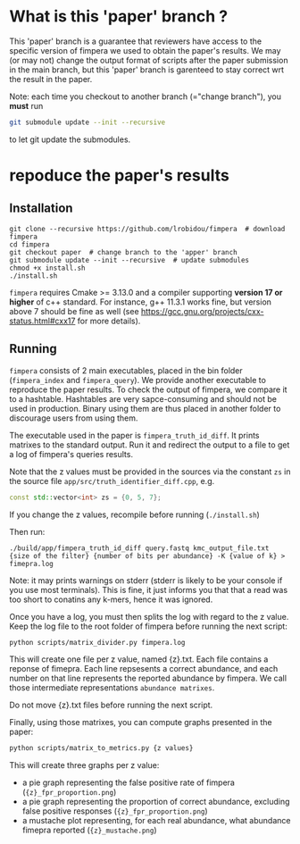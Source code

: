 # What is this 'paper' branch ?
This 'paper' branch is a guarantee that reviewers have access to the specific version of fimpera we used to obtain the paper's results. We may (or may not) change the output format of scripts after the paper submission in the main branch, but this 'paper' branch is garenteed to stay correct wrt the result in the paper.

Note: each time you checkout to another branch (="change branch"), you **must** run
```bash
git submodule update --init --recursive
```
to let git update the submodules.

# repoduce the paper's results
## Installation
```
git clone --recursive https://github.com/lrobidou/fimpera  # download fimpera
cd fimpera
git checkout paper  # change branch to the 'apper' branch
git submodule update --init --recursive  # update submodules
chmod +x install.sh
./install.sh
```
`fimpera` requires Cmake >= 3.13.0 and a compiler supporting **version 17 or higher** of c++ standard. For instance, g++ 11.3.1 works fine, but version above 7 should be fine as well (see https://gcc.gnu.org/projects/cxx-status.html#cxx17 for more details).

## Running
`fimpera` consists of 2 main executables, placed in the bin folder (`fimpera_index` and `fimpera_query`). We provide another executable to reproduce the paper results. To check the output of fimpera, we compare it to a hashtable. Hashtables are very sapce-consuming and should not be used in production. Binary using them are thus placed in another folder to discourage users from using them.

The executable used in the paper is `fimpera_truth_id_diff`. It prints matrixes to the standard output. Run it and redirect the output to a file to get a log of fimpera's queries results.

Note that the z values must be provided in the sources via the constant `zs` in the source file `app/src/truth_identifier_diff.cpp`, e.g. 
```c++
const std::vector<int> zs = {0, 5, 7};
```
If you change the z values, recompile before running (`./install.sh`)

Then run:
```
./build/app/fimpera_truth_id_diff query.fastq kmc_output_file.txt {size of the filter} {number of bits per abundance} -K {value of k} > fimepra.log
```
Note: it may prints warnings on stderr (stderr is likely to be your console if you use most terminals). This is fine, it just informs you that that a read was too short to conatins any k-mers, hence it was ignored.


Once you have a log, you must then splits the log with regard to the z value.
Keep the log file to the root folder of fimpera before running the next script:
```bash
python scripts/matrix_divider.py fimpera.log
```
This will create one file per z value, named {z}.txt. Each file contains a reponse of fimepra. Each line repsesents a correct abundance, and each number on that line represents the reported abundance by fimpera. We call those intermediate representations `abundance matrixes`.

Do not move {z}.txt files before running the next script.

Finally, using those matrixes, you can compute graphs presented in the paper:
```bash
python scripts/matrix_to_metrics.py {z values}
```
This will create three graphs per z value:
- a pie graph representing the false positive rate of fimpera (`{z}_fpr_proportion.png`)
- a pie graph representing the proportion of correct abundance, excluding false positive responses (`{z}_fpr_proportion.png`)
- a mustache plot representing, for each real abundance, what abundance fimepra reported (`{z}_mustache.png`)